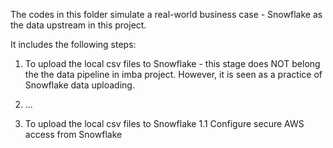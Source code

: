 The codes in this folder simulate a real-world business case - Snowflake as the data upstream in this project.

It includes the following steps:
1. To upload the local csv files to Snowflake - this stage does NOT belong the the data pipeline in imba project. However, it is seen as a practice of Snowflake data uploading.
2. ...

1. To upload the local csv files to Snowflake
1.1 Configure secure AWS access from Snowflake 

